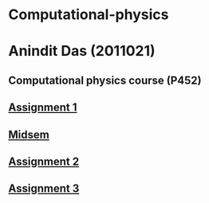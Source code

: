 # Computational-physics
# Anindit Das (2011021)
## Computational physics course (P452)
## [Assignment 1](https://github.com/slashgeaus/Computational-physics/tree/main/Assignment%201)
## [Midsem](https://github.com/slashgeaus/Computational-physics/blob/main/Midsem/midsem.ipynb)
## [Assignment 2](https://github.com/slashgeaus/Computational-physics/tree/main/Assignment%202)
## [Assignment 3](https://github.com/slashgeaus/Computational-physics/tree/main/Assignment%203)
